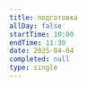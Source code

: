 ```yaml
---
title: подготовка
allDay: false
startTime: 10:00
endTime: 11:30
date: 2025-04-04
completed: null
type: single
---
```

